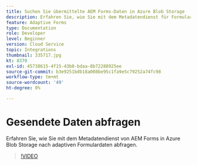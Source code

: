 ```yaml
---
title: Suchen Sie übermittelte AEM Forms-Daten in Azure Blob Storage
description: Erfahren Sie, wie Sie mit dem Metadatendienst für Formulardatenmodelle in Azure Blob Storage nach von AEM Forms übermittelten Daten abfragen.
feature: Adaptive Forms
type: Documentation
role: Developer
level: Beginner
version: Cloud Service
topic: Integrations
thumbnail: 335717.jpg
kt: 8370
exl-id: 45738615-4f15-43b0-bdaa-8b72288925ee
source-git-commit: b3e9251bdb18a008be95c1fa9e5c79252a74fc98
workflow-type: tm+mt
source-wordcount: '49'
ht-degree: 0%

---
```


# Gesendete Daten abfragen

Erfahren Sie, wie Sie mit dem Metadatendienst von AEM Forms in Azure Blob Storage nach adaptiven Formulardaten abfragen.

>[!VIDEO](https://video.tv.adobe.com/v/335717?quality=12&learn=on)

